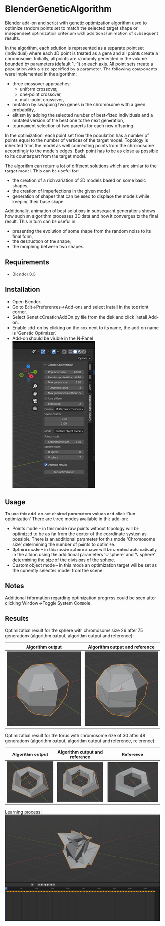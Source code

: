 # BlenderGeneticAlgorithm

[Blender](https://www.blender.org/) add-on and script with genetic optimization algorithm used to optimize random points set to match the selected target shape or independent optimization criterium with additional animation of subsequent results.

In the algorithm, each solution is represented as a separate point set (individual) where each 3D point is treated as a gene and all points create a chromosome. Initially, all points are randomly generated in the volume bounded by parameters (default 1,-1) on each axis. All point sets create a population with a size specified by a parameter.
The following components were implemented in the algorithm:
- three crossover approaches:
    - uniform crossover,
    - one-point crossover,
    - multi-point crossover,
- mutation by swapping two genes in the chromosome with a given probability,
- elitism by adding the selected number of best-fitted individuals and a mutated version of the best one to the next generation,
- tournament selection of two parents for each new offspring.

In the optimization, each point set from the population has a number of points equal to the number of vertices of the target model. Topology is inherited from the model as well connecting points from the chromosome accordingly to the model’s edges. Each point has to be as close as possible to its counterpart from the target model.

The algorithm can return a lot of different solutions which are similar to the target model. This can be useful for:
- the creation of a rich variation of 3D models based on some basic shapes,
- the creation of imperfections in the given model,
- generation of shapes that can be used to displace the models while keeping their base shape.

Additionally, animation of best solutions in subsequent generations shows how such an algorithm processes 3D data and how it converges to the final result. This in turn can be useful in:
- presenting the evolution of some shape from the random noise to its final form,
- the destruction of the shape,
- the morphing between two shapes.

## Requirements
- [Blender 3.3](https://www.blender.org/)
## Installation
- Open Blender.
- Go to Edit->Preferences->Add-ons and select Install in the top right corner.
- Select GeneticCreationAddOn.py file from the disk and click Install Add-on.
- Enable add-on by clicking on the box next to its name, the add-on name is ‘Genetic Optimizer’.
- Add-on should be visible in the N-Panel
![](Resources/PluginPanel.png)

## Usage
To use this add-on set desired parameters values and click ‘Run optimization’
There are three modes available in this add-on:
- Points mode – in this mode raw points without topology will be optimized to be as far from the center of the coordinate system as possible. There is an additional parameter for this mode ‘Chromosome size’ determining the number of points to optimize.
- Sphere mode – in this mode sphere shape will be created automatically in the addon using the additional parameters ‘U sphere’ and ‘V sphere’ determining the size of the divisions of the sphere.
- Custom object mode – in this mode an optimization target will be set as the currently selected model from the scene.

## Notes
Additional information regarding optimization progress could be seen after clicking Window->Toggle System Console.
## Results

Optimization result for the sphere with chromosome size 26 after 75 generations (algorithm output, algorithm output and reference):

| Algorithm output  | Algorithm output and reference |
| ------------- | ------------- |
| ![](Resources/Results/SphereResult1.png) | ![](Resources/Results/SphereResult2.png) |

Optimization result for the torus with chromosome size of 30 after 48 generations (algorithm output, algorithm output and reference, reference):

| Algorithm output  | Algorithm output and reference | Reference |
| ------------- | ------------- | ------------- |
| ![](Resources/Results/TorusResult1.png) | ![](Resources/Results/TorusResult2.png) | ![](Resources/Results/TorusResult3.png) |

Learning process:
![](Resources/Results/LearningAnimation.gif)
